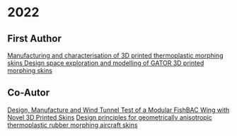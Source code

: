 # 2022

## First Author

[Manufacturing and characterisation of 3D printed thermoplastic morphing skins ]()
[Design space exploration and modelling of GATOR 3D printed morphing skins ]()

## Co-Autor

[Design, Manufacture and Wind Tunnel Test of a Modular FishBAC Wing with Novel 3D Printed Skins]()
[Design principles for geometrically anisotropic thermoplastic rubber morphing aircraft skins]()
